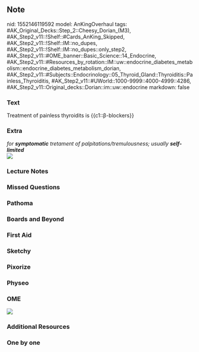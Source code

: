## Note
nid: 1552146119592
model: AnKingOverhaul
tags: #AK_Original_Decks::Step_2::Cheesy_Dorian_(M3), #AK_Step2_v11::!Shelf::#Cards_AnKing_Skipped, #AK_Step2_v11::!Shelf::IM::no_dupes, #AK_Step2_v11::!Shelf::IM::no_dupes::only_step2, #AK_Step2_v11::#OME_banner::Basic_Science::14_Endocrine, #AK_Step2_v11::#Resources_by_rotation::IM::uw::endocrine_diabetes_metabolism::endocrine_diabetes_metabolism_dorian, #AK_Step2_v11::#Subjects::Endocrinology::05_Thyroid_Gland::Thyroiditis::Painless_Thyroiditis, #AK_Step2_v11::#UWorld::1000-9999::4000-4999::4286, #AK_Step2_v11::Original_decks::Dorian::im::uw::endocrine
markdown: false

### Text
Treatment of painless thyroidits is {{c1::β-blockers}}

### Extra
<div>
  <div>
    <div>
      <i>for <b>symptomatic</b> tretament of
      palpitations/tremulousness; usually <b>self-limited</b></i>
    </div>
    <div style="font-style: italic;">
      <b><img src="interesstin.png"></b>
    </div>
  </div>
</div>

### Lecture Notes


### Missed Questions


### Pathoma


### Boards and Beyond


### First Aid


### Sketchy


### Pixorize


### Physeo


### OME
<div class="ome-widget">
  <a href=
  "https://onlinemeded.org/spa/endocrine?ref=anki"><img src="_OME_AnkiFlashcards_Topic_3.png"></a>
</div>

### Additional Resources


### One by one

